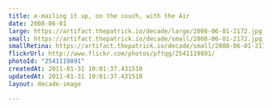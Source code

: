 ```yaml
---
title: e-mailing it up, on the couch, with the Air
date: 2008-06-01
large: https://artifact.thepatrick.io/decade/large/2008-06-01-2172.jpg
small: https://artifact.thepatrick.io/decade/small/2008-06-01-2172.jpg
smallRetina: https://artifact.thepatrick.io/decade/small/2008-06-01-2172@2x.jpg
flickrUrl: http://www.flickr.com/photos/pftqg/2541119891/
photoId: "2541119891"
createdAt: 2011-01-31 10:01:37.431518
updatedAt: 2011-01-31 10:01:37.431518
layout: decade-image

---
```


